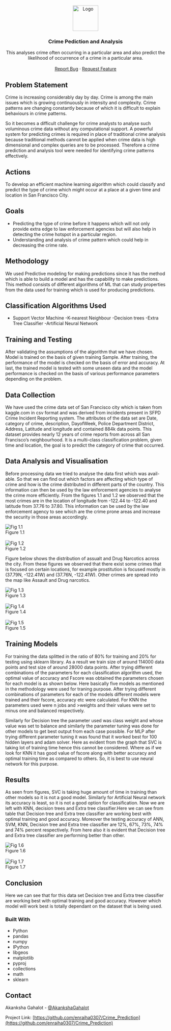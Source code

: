 

<!--
*** Thanks for checking out this README Template. If you have a suggestion that would
*** make this better, please fork the repo and create a pull request or simply open
*** an issue with the tag "enhancement".
*** Thanks again! Now go create something AMAZING! :D
***
***
***
*** To avoid retyping too much info. Do a search and replace for the following:
*** github_username, repo_name, twitter_handle, email
-->









<!-- PROJECT LOGO -->
<br />
<p align="center">
  <a href="https://github.com/github_username/repo_name">
    <img src="images/logo.png" alt="Logo" width="80" height="80">
  </a>

  <h3 align="center">Crime Pediction and Analysis</h3>

  <p align="center">
   This analyses crime often occurring in a particular area and also predict the likelihood of occurrence of a crime in a particular area.
    <br />
    <!-- <a href="https://github.com/github_username/repo_name"><strong>Explore the docs »</strong></a>
    <br /> -->
    <br />
    <a href="https://github.com/enraiha0307/Crime_Prediction/issues">Report Bug</a>
    ·
    <a href="https://github.com/enraiha0307/Crime_Prediction/issues">Request Feature</a>
  </p>
</p>

## Problem Statement
Crime is increasing considerably day by day. Crime is among the main issues which is growing continuously in intensity and complexity. Crime patterns are changing constantly because of which it is difficult to explain behaviours in crime patterns.

So it becomes a difficult challenge for crime analysts to analyse such voluminous crime data without any computational support. A powerful system for predicting crimes is required in place of traditional crime analysis because traditional methods cannot be applied when crime data is high dimensional and complex queries are to be processed. Therefore a crime prediction and analysis tool were needed for identifying crime patterns effectively.
## Actions
To develop an efficient machine learning algorithm which could classify and predict the type of crime which might occur at a place at a given time and location in San Francisco City.
## Goals
- Predicting the type of crime before it happens which will not only provide extra edge to law enforcement agencies but will also help in detecting the crime hotspot in a particular region.
- Understanding and analysis of crime pattern which could help in decreasing the crime rate.
## Methodology
We used Predictive modeling for making predictions since it has the method which is able to build a model and has the capability to make predictions. This method consists of different algorithms of ML that can study properties from the data used for training which is used for producing predictions.

## Classification Algorithms Used
- Support Vector Machine
-K-nearest Neighbour
-Decision trees
-Extra Tree Classifier
-Artificial Neural Network

## Training and Testing
After validating the assumptions of the algorithm that we have chosen. Model is trained on the basis of given training Sample. After training, the performance of the model is checked on the basis of error and accuracy. At last, the trained model is tested with some unseen data and the model performance is checked on the basis of various performance parameters depending on the problem.

## Data Collection
We have used the crime data set of San Francisco city which is taken from kaggle.com in csv format and was derived from incidents present in SFPD Crime Incident Reporting system. The attributes of the data set are Date, category of crime, description, DayofWeek, Police Department District, Address, Latitude and longitude and contained 884k data points. This dataset provides nearly 12 years of crime reports from across all San Francisco’s neighbourhood. It is a multi-class classification problem, given time and location, the goal is to predict the category of crime that occurred.

## Data Analysis and Visualisation
Before processing data we tried to analyse the data first which was avail- able. So that we can find out which factors are affecting which type of crime and how is the crime distributed in different parts of the country. This information can then be used by the law enforcement agencies to analyse the crime more efficiently. From the figures 1.1 and 1.2 we observed that the most crimes are in the location of longitude from -122.44 to -122.40 and latitude from 37.76 to 37.80. This information can be used by the law enforcement agency to see which are the crime prone areas and increase the security in those areas accordingly. 
 <div class="images">
<img src="./images for crime prediction report/da2.PNG" alt="Fig 1.1"> 
  <br/>
<figcaption> Figure 1.1</figcaption>
  <br/>
<img src="./images for crime prediction report/da3.PNG" alt="Fig 1.2">
  <br/>
<figcaption> Figure 1.2</figcaption>
</div>

Figure below shows the distribution of assualt and Drug Narcotics across the city. From these figures we observed that there exist some crimes that is focused on certain locations, for example prostitution is focused mostly in (37.79N, -122.41W) and (37.76N, -122.41W). Other crimes are spread into the map like Assault and Drug narcotics.
 <div class="images">
<img src="./images for crime prediction report/da4.PNG" alt="Fig 1.3"> 
  <br/>
<figcaption> Figure 1.3</figcaption>
  <br/>
<img src="./images for crime prediction report/da5.PNG" alt="Fig 1.4">
  <br/>
<figcaption> Figure 1.4</figcaption>
  <br/>
<img src="./images for crime prediction report/da6.PNG" alt="Fig 1.5">
  <br/>
<figcaption> Figure 1.5</figcaption>
</div>

## Training Models
For training the data splitted in the ratio of 80% for training and 20% for testing using sklearn library.
As a result we train size of around 114000 data points and test size of around 28000 data points. After trying different combinations of
the parameters for each classification algorithm used, the optimal value of accuracy and Fscore was obtained the parameters chosen for each
model is as shown below. Here basically five models as mentioned in the methodology were used for traning purpose. After trying different 
combinations of parameters for each of the models different models were trained and their fscore, accuracy etc were calculated. 
For KNN the parameters used were n jobs and >weights and their values were set to minus one and balanced respectively.

Similarly for Decision tree the parameter used was class weight and whose value was set to balance and similarly the parameter tuning was done for other models to get best output from each case possible. For MLP after trying different parameter tuning it was found that it worked best for 100 hidden layers and adam solver. Here as evident from the graph that SVC is taking lot of training time hence this cannot be considered. Where as if we look for KNN it has good value of fscore along with better accuracy and optimal training time as compared to others. So, it is best to use neural network for this purpose.

## Results
As seen from figures, SVC is taking huge amount of time in training than other models so it is not a good model. Similarly for Artificial Neural network its accuracy is least, so it is not a good option for classification. Now we are left with KNN, decision trees and Extra tree classifier.Here we can see from table that Decision tree and Extra tree classifier are working best with optimal training and good accuracy. Moreover the testing accuracy of ANN, SVM, KNN, Decision tree and Extra tree classifier are 12%, 67%, 73%, 74% and 74% percent respectively. From here also it is evident that Decision tree and Extra tree classifier are performing better than other.

 <div class="images">
<img src="./images for crime prediction report/chart.png" alt="Fig 1.6"> 
  <br/>
<figcaption> Figure 1.6</figcaption>
  <br/>
<img src="./images for crime prediction report/chart(1).png" alt="Fig 1.7">
  <br/>
<figcaption> Figure 1.7</figcaption>
</div>

## Conclusion
Here we can see that for this data set Decision tree and Extra tree classifier are working best with optimal training and good accuracy. 
However which model will work best is totally dependant on the dataset that is being used.
### Built With

* Python
* pandas
* numpy
* IPython
* libgeos
* matplotlib
* pyproj
* collections
* math
* sklearn







<!-- CONTACT -->
## Contact

Akanksha Gahalot - [@AkankshaGahalot](https://twitter.com/AkankshaGahalot) 

Project Link: [https://github.com/enraiha0307/Crime_Prediction](https://github.com/enraiha0307/Crime_Prediction)





<!-- MARKDOWN LINKS & IMAGES -->
<!-- https://www.markdownguide.org/basic-syntax/#reference-style-links -->
 [contributors-shield]: https://img.shields.io/github/contributors/github_username/repo.svg?style=flat-square
[contributors-url]: https://github.com/github_username/repo/graphs/contributors
 [forks-shield]: https://img.shields.io/github/forks/github_username/repo.svg?style=flat-square
 [forks-url]: https://github.com/github_username/repo/network/members
 [stars-shield]: https://img.shields.io/github/stars/github_username/repo.svg?style=flat-square
 [stars-url]: https://github.com/github_username/repo/stargazers
 [issues-shield]: https://img.shields.io/github/issues/github_username/repo.svg?style=flat-square
 [issues-url]: https://github.com/github_username/repo/issues
 [license-shield]: https://img.shields.io/github/license/github_username/repo.svg?style=flat-square
[license-url]: https://github.com/github_username/repo/blob/master/LICENSE.txt
[linkedin-shield]: https://img.shields.io/badge/-LinkedIn-black.svg?style=flat-square&logo=linkedin&colorB=555
[linkedin-url]: https://linkedin.com/in/github_username
 [product-screenshot]: images/screenshot.png

